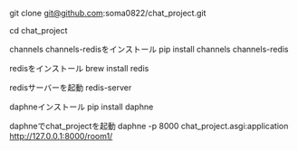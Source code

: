 git clone git@github.com:soma0822/chat_project.git

cd chat_project

channels channels-redisをインストール
pip install channels channels-redis

redisをインストール
brew install redis

redisサーバーを起動
redis-server

daphneインストール
pip install daphne

daphneでchat_projectを起動
daphne -p 8000 chat_project.asgi:application
http://127.0.0.1:8000/room1/
